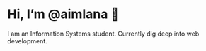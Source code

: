 # Hi, I’m @aimlana 👋
I am an Information Systems student. Currently dig deep into web development.

<!---
aimlana/aimlana is a ✨ special ✨ repository because its `README.md` (this file) appears on your GitHub profile.
You can click the Preview link to take a look at your changes.
--->
